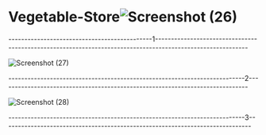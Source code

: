 # Vegetable-Store![Screenshot (26)](https://user-images.githubusercontent.com/110024679/184480150-fec38396-015d-4922-8839-c3e7ef403877.png)

---------------------------------------------1-----------------------------------------------------------------------------------------------------------


![Screenshot (27)](https://user-images.githubusercontent.com/110024679/184480184-75f0029d-b0ea-4b0b-80a0-bf564330b6ea.png)


--------------------------------------------------------------------------2------------------------------------------------------------------------------


![Screenshot (28)](https://user-images.githubusercontent.com/110024679/184480209-dcd68177-e2f6-433a-80f9-3f77a421a1ec.png)


--------------------------------------------------------------------------3------------------------------------------------------------------------------

